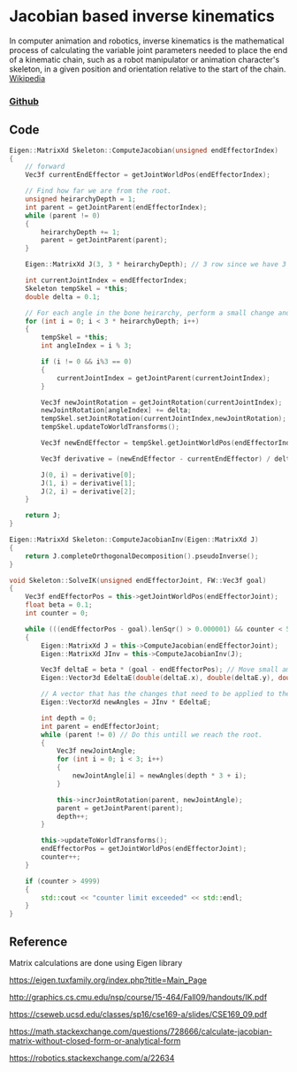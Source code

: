
# Jacobian based inverse kinematics

In computer animation and robotics, inverse kinematics is the mathematical process of calculating the variable joint parameters needed to place the end of a kinematic chain, such as a robot manipulator or animation character's skeleton, in a given position and orientation relative to the start of the chain. [Wikipedia](https://en.wikipedia.org/wiki/Inverse_kinematics)

### [Github](https://github.com/NamiNaziri/AnimationEngine)

## Code

```cpp
Eigen::MatrixXd Skeleton::ComputeJacobian(unsigned endEffectorIndex)
{
	// forward
	Vec3f currentEndEffector = getJointWorldPos(endEffectorIndex);

	// Find how far we are from the root.
	unsigned heirarchyDepth = 1; 
	int parent = getJointParent(endEffectorIndex);
	while (parent != 0)
	{
		heirarchyDepth += 1;
		parent = getJointParent(parent);
	}

	Eigen::MatrixXd J(3, 3 * heirarchyDepth); // 3 row since we have 3 angles per bone. 

	int currentJointIndex = endEffectorIndex;
	Skeleton tempSkel = *this;
	double delta = 0.1;

	// For each angle in the bone heirarchy, perform a small change and then calculate the forward pass.
	for (int i = 0; i < 3 * heirarchyDepth; i++) 
	{
		tempSkel = *this;
		int angleIndex = i % 3;

		if (i != 0 && i%3 == 0)
		{
			currentJointIndex = getJointParent(currentJointIndex);
		}

		Vec3f newJointRotation = getJointRotation(currentJointIndex);
		newJointRotation[angleIndex] += delta;
		tempSkel.setJointRotation(currentJointIndex,newJointRotation);
		tempSkel.updateToWorldTransforms();

		Vec3f newEndEffector = tempSkel.getJointWorldPos(endEffectorIndex);

		Vec3f derivative = (newEndEffector - currentEndEffector) / delta;

		J(0, i) = derivative[0];
		J(1, i) = derivative[1];
		J(2, i) = derivative[2];
	}

	return J;
}

Eigen::MatrixXd Skeleton::ComputeJacobianInv(Eigen::MatrixXd J)
{
	return J.completeOrthogonalDecomposition().pseudoInverse();
}
```

```cpp
void Skeleton::SolveIK(unsigned endEffectorJoint, FW::Vec3f goal)
{
	Vec3f endEffectorPos = this->getJointWorldPos(endEffectorJoint);
	float beta = 0.1;
	int counter = 0;

	while (((endEffectorPos - goal).lenSqr() > 0.000001) && counter < 5000)
	{
		Eigen::MatrixXd J = this->ComputeJacobian(endEffectorJoint);
		Eigen::MatrixXd JInv = this->ComputeJacobianInv(J);

		Vec3f deltaE = beta * (goal - endEffectorPos); // Move small amount toward the goal.
		Eigen::Vector3d EdeltaE(double(deltaE.x), double(deltaE.y), double(deltaE.z));

		// A vector that has the changes that need to be applied to the joint angle.
		Eigen::VectorXd newAngles = JInv * EdeltaE;

		int depth = 0;
		int parent = endEffectorJoint;
		while (parent != 0) // Do this untill we reach the root.
		{
			Vec3f newJointAngle;
			for (int i = 0; i < 3; i++)
			{
				newJointAngle[i] = newAngles(depth * 3 + i);
			}

			this->incrJointRotation(parent, newJointAngle);
			parent = getJointParent(parent);
			depth++;
		}

		this->updateToWorldTransforms();
		endEffectorPos = getJointWorldPos(endEffectorJoint);
		counter++;
	}

	if (counter > 4999)
	{
		std::cout << "counter limit exceeded" << std::endl;
	}
}
```

## Reference

Matrix calculations are done using Eigen library

https://eigen.tuxfamily.org/index.php?title=Main_Page

http://graphics.cs.cmu.edu/nsp/course/15-464/Fall09/handouts/IK.pdf

https://cseweb.ucsd.edu/classes/sp16/cse169-a/slides/CSE169_09.pdf

https://math.stackexchange.com/questions/728666/calculate-jacobian-matrix-without-closed-form-or-analytical-form

https://robotics.stackexchange.com/a/22634
